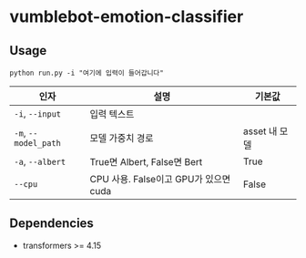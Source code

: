 # vumblebot-emotion-classifier

## Usage
```
python run.py -i "여기에 입력이 들어갑니다"
```

인자 | 설명 | 기본값
--- | --- | ---
`-i`, `--input` | 입력 텍스트 | 
`-m`, `--model_path` | 모델 가중치 경로 | asset 내 모델
`-a`, `--albert` | True면 Albert, False면 Bert | True
`--cpu` | CPU 사용. False이고 GPU가 있으면 cuda | False

## Dependencies
* transformers >= 4.15
